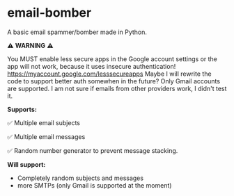 # email-bomber
A basic email spammer/bomber made in Python.

⚠️ **WARNING** ⚠️

You MUST enable less secure apps in the Google account settings or the app will not work, because it uses insecure authentication!
https://myaccount.google.com/lesssecureapps
Maybe I will rewrite the code to support better auth somewhen in the future?
Only Gmail accounts are supported. I am not sure if emails from other providers work, I didn't test it.






**Supports:**

✅ Multiple email subjects

✅ Multiple email messages

✅ Random number generator to prevent message stacking.







**Will support:**
- Completely random subjects and messages
- more SMTPs (only Gmail is supported at the moment)

